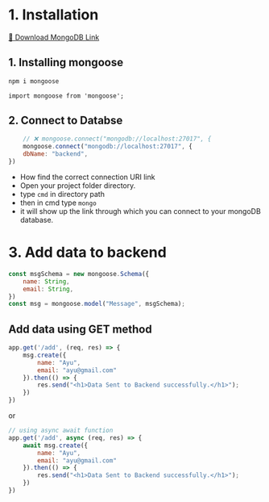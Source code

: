 
# 1. Installation

[🔗 Download MongoDB Link](https://www.mongodb.com/try/download/community)

## 1. Installing mongoose
```js
npm i mongoose
```

```
import mongoose from 'mongoose';
```

## 2. Connect to Databse
```js
    // ❌ mongoose.connect("mongodb://localhost:27017", {
    mongoose.connect("mongodb://localhost:27017", {
    dbName: "backend",
})
```
- How find the correct connection URI link
- Open your project folder directory.
- type `cmd` in directory path
- then in cmd type `mongo`
- it will show up the link through which you can connect to your mongoDB database.

# 3. Add data to backend
```js
const msgSchema = new mongoose.Schema({
    name: String,
    email: String,
})
const msg = mongoose.model("Message", msgSchema);
```

## Add data using GET method

```js
app.get('/add', (req, res) => {
    msg.create({
        name: "Ayu",
        email: "ayu@gmail.com"
    }).then(() => {
        res.send("<h1>Data Sent to Backend successfully.</h1>");
    })
})
```
or
```js
// using async await function
app.get('/add', async (req, res) => {
    await msg.create({
        name: "Ayu",
        email: "ayu@gmail.com"
    }).then(() => {
        res.send("<h1>Data Sent to Backend successfully.</h1>");
    })
})
```

## 